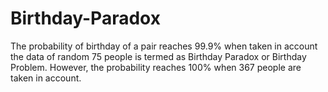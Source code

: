 # Birthday-Paradox
The probability of birthday of a pair reaches 99.9% when taken in account the data of random 75 people is termed as Birthday Paradox or Birthday Problem. However, the probability reaches 100% when 367 people are taken in account. 
